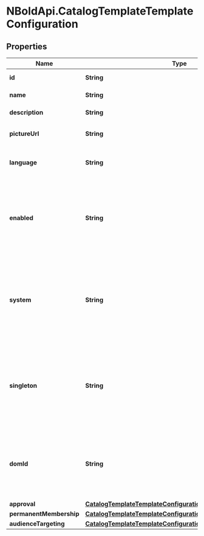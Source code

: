 # NBoldApi.CatalogTemplateTemplateConfiguration

## Properties

Name | Type | Description | Notes
------------ | ------------- | ------------- | -------------
**id** | **String** | Template ID. | [optional] 
**name** | **String** | Template Name. | [optional] 
**description** | **String** | Template Description. | [optional] 
**pictureUrl** | **String** | Template Picture URL. | [optional] 
**language** | **String** | Template Language (e.g. &#39;en-US&#39;). | [optional] 
**enabled** | **String** | Defines if the template is enabled or not, and therefore available for end-users or not. | [optional] 
**system** | **String** | Defines if the template should be considered as &#39;system&#39;, and therefore could not be deleted, exported... | [optional] 
**singleton** | **String** | Defines if the template should restrict the number of associated teams created from itself to one. | [optional] 
**domId** | **String** | Unique identifier that could be used safely client-side to identify an HTML tag. | [optional] 
**approval** | [**CatalogTemplateTemplateConfigurationApproval**](CatalogTemplateTemplateConfigurationApproval.md) |  | [optional] 
**permanentMembership** | [**CatalogTemplateTemplateConfigurationPermanentMembership**](CatalogTemplateTemplateConfigurationPermanentMembership.md) |  | [optional] 
**audienceTargeting** | [**CatalogTemplateTemplateConfigurationAudienceTargeting**](CatalogTemplateTemplateConfigurationAudienceTargeting.md) |  | [optional] 


